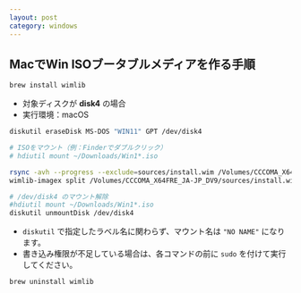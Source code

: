 ```yaml
---
layout: post
category: windows
---
```


## MacでWin ISOブータブルメディアを作る手順

```sh
brew install wimlib
```

* 対象ディスクが **disk4** の場合
* 実行環境：macOS

```sh
diskutil eraseDisk MS-DOS "WIN11" GPT /dev/disk4

# ISOをマウント（例：Finderでダブルクリック）
# hdiutil mount ~/Downloads/Win1*.iso

rsync -avh --progress --exclude=sources/install.wim /Volumes/CCCOMA_X64FRE_JA-JP_DV9/ /Volumes/NO\ NAME/
wimlib-imagex split /Volumes/CCCOMA_X64FRE_JA-JP_DV9/sources/install.wim /Volumes/NO\ NAME/sources/install.swm 3800

# /dev/disk4 のマウント解除
#hdiutil mount ~/Downloads/Win1*.iso
diskutil unmountDisk /dev/disk4
```

* `diskutil` で指定したラベル名に関わらず、マウント名は `"NO NAME"` になります。
* 書き込み権限が不足している場合は、各コマンドの前に `sudo` を付けて実行してください。

```sh
brew uninstall wimlib
```
